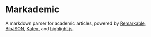 # Markademic

A markdown parser for academic articles, powered by [Remarkable](https://github.com/jonschlinkert/remarkable), [BibJSON](http://okfnlabs.org/bibjson/), [Katex](https://khan.github.io/KaTeX/), and [highlight.js](http://highlightjs.org).
